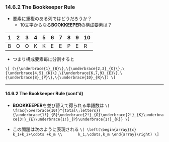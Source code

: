 ### 14.6.2 The Bookkeeper Rule

* 要素に重複のある列ではどうだろうか？
  * 10文字からなる**BOOKKEEPER**の構成要素は？

|  1  |  2  |  3  |  4  |  5  |  6  |  7  |  8  |  9  | 10  |
| --- | --- | --- | --- | --- | --- | --- | --- | --- | --- |
|  B  |  O  |  O  |  K  |  K  |  E  |  E  |  P  |  E  |  R  |

* つまり構成要素毎に分割すると

`\[
(\{\underbrace{1}_{B}\},\{\underbrace{2,3}_{O}\},\{\underbrace{4,5}_{K}\},\{\underbrace{6,7,9}_{E}\},\{\underbrace{8}_{P}\},\{\underbrace{10}_{R}\})
\]`

---
#### 14.6.2 The Bookkeeper Rule (cont'd)

* **BOOKKEEPER**を並び替えて得られる単語数は
`\[
\frac{\overbrace{10!}^{total\;letters}}{\underbrace{1!}_{B}\underbrace{2!}_{O}\underbrace{2!}_{K}\underbrace{3!}_{E}\underbrace{1!}_{P}\underbrace{1!}_{R}}
\]`

* この問題は次のように表現される
`\[
\left(\begin{array}{c}      k_1+k_2+\cdots +k_m \\       k_1,\cdots,k_m \end{array}\right)
\]`

<!--
`\[
\frac{20!}{5!)^4}
\]`
-->
